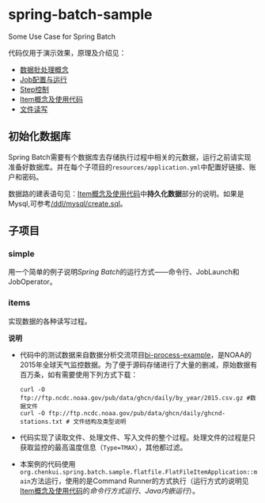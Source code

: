 # spring-batch-sample
Some Use Case for Spring Batch 

代码仅用于演示效果，原理及介绍见：
* [数据批处理概念](https://www.chkui.com/article/spring/spring_batch_introduction)
* [Job配置与运行](https://www.chkui.com/article/spring/spring_batch_job)
* [Step控制](https://www.chkui.com/article/spring/spring_batch_step)
* [Item概念及使用代码](https://www.chkui.com/article/spring/spring_batch_item_and_code_case)
* [文件读写](https://www.chkui.com/article/spring/spring_batch_flat_file_read_and_write)

## 初始化数据库

Spring Batch需要有个数据库去存储执行过程中相关的元数据，运行之前请实现准备好数据库。并在每个子项目的`resources/application.yml`中配置好链接、账户和密码。

数据路的建表语句见：[Item概念及使用代码](https://www.chkui.com/article/spring/spring_batch_item_and_code_case)中**持久化数据**部分的说明。如果是Mysql,可参考[/ddl/mysql/create.sql](https://github.com/chkui/spring-batch-sample/blob/master/ddl/mysql/create.sql)。

## 子项目

### simple

用一个简单的例子说明*Spring Batch*的运行方式——命令行、JobLaunch和JobOperator。

### items

实现数据的各种读写过程。

**说明**

* 代码中的测试数据来自数据分析交流项目[bi-process-example](https://github.com/chkui/bi-process-example)，是NOAA的2015年全球天气监控数据。为了便于源码存储进行了大量的删减，原始数据有百万条，如有需要使用下列方式下载：
	```
	curl -O ftp://ftp.ncdc.noaa.gov/pub/data/ghcn/daily/by_year/2015.csv.gz #数据文件
	curl -O ftp://ftp.ncdc.noaa.gov/pub/data/ghcn/daily/ghcnd-stations.txt # 文件结构及类型说明
	```

* 代码实现了读取文件、处理文件、写入文件的整个过程。处理文件的过程是只获取监控的最高温度信息（`Type=TMAX`），其他都过滤。

* 本案例的代码使用`org.chenkui.spring.batch.sample.flatfile.FlatFileItemApplication::main`方法运行，使用的是Command Runner的方式执行（运行方式的说明见[Item概念及使用代码](https://www.chkui.com/article/spring/spring_batch_item_and_code_case)的*命令行方式运行*、*Java内嵌运行*）。